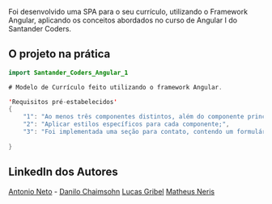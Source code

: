 Foi desenvolvido uma SPA para o seu currículo, utilizando o Framework Angular, aplicando os conceitos abordados no curso de Angular I do Santander Coders.


## O projeto na prática

```java
import Santander_Coders_Angular_1

# Modelo de Currículo feito utilizando o framework Angular.

'Requisitos pré-estabelecidos'
{
	"1": "Ao menos três componentes distintos, além do componente principal da aplicação",
	"2": "Aplicar estilos específicos para cada componente;",
	"3": "Foi implementada uma seção para contato, contendo um formulário. Neste formulário deverá ser implementada a validação dos campo."
	 
}
```

## LinkedIn dos Autores

[Antonio Neto](https://www.linkedin.com/in/aasneto/) -
[Danilo Chaimsohn](https://www.linkedin.com/in/danilo-chaimsohn-gon%C3%A7alves-b5446a14b/)
[Lucas Gribel](https://www.linkedin.com/in/lucasgribeldosreis/)
[Matheus Neris](https://www.linkedin.com/in/matheusneris/)
